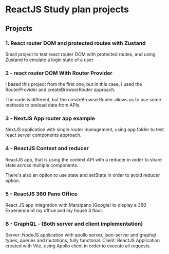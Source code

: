 # ReactJS Study plan projects

## Projects

### 1. React router DOM and protected routes with Zustand

Small project to test react router DOM with protected routes, and using Zustand to emulate a login state of a user.

### 2 - react router DOM With Router Provider

I based this project from the first one, but in this case, I used the RouterProvider and createBrowserRouter approach.

The code is different, but the createBrowserRouter allows us to use some methods to preload data from APIs.

### 3 - NextJS App router app example

NextJS application with single router management, using app folder to test react server components approach.

### 4 - ReactJS Context and reducer

ReactJS app, that is using the context API with a reducer in order to share state across multiple components.

There's also an option to use state and setState in order to avoid reducer option.

### 5 - ReactJS 360 Pano Office

React JS app integration with Marzipano (Google) to display a 360 Experience of my office and my house 3 floor.

### 6 - GraphQL - (Both server and client implementation)

Server: NodeJS application with apollo server, json-server and graphql types, queries and mutations, fully functonal.
Client: ReactJS Application created with Vite, using Apollo client in order to execute all requests.
